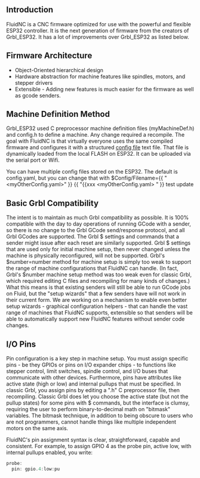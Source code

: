 ## Introduction

FluidNC is a CNC firmware optimized for use with the powerful and flexible ESP32 controller. It is the next generation of firmware from the creators of Grbl_ESP32. It has a lot of improvements over Grbl_ESP32 as listed below.

## Firmware Architecture

- Object-Oriented hierarchical design
- Hardware abstraction for machine features like spindles, motors, and stepper drivers
- Extensible - Adding new features is much easier for the firmware as well as gcode senders.

## Machine Definition Method

Grbl_ESP32 used C preprocessor machine definition files (myMachineDef.h) and config.h to define a machine. Any change required a recompile. The goal with FluidNC is that virtually everyone uses the same compiled firmware and configures it with a structured [config file](configuration.md) text file. That file is dynamically loaded from the local FLASH on ESP32. It can be uploaded via the serial port or Wifi.

You can have multiple config files stored on the ESP32. The default is config.yaml, but you can change that with $Config/Filename={{ "<myOtherConfig.yaml>" }}
{{ "{{xxx <myOtherConfig.yaml> " }}
test update

## Basic Grbl Compatibility
The intent is to maintain as much Grbl compatibility as possible. It is 100% compatible with the day to day operations of running GCode with a sender, so there is no change to the Grbl GCode send/response protocol, and all Grbl GCodes are supported. The Grbl $ settings and commands that a sender might issue after each reset are similarly supported. Grbl $ settings that are used only for initial machine setup, then never changed unless the machine is physically reconfigured, will not be supported. Grbl's $number=number method for machine setup is simply too weak to support the range of machine configurations that FluidNC can handle. (In fact, Grbl's $number machine setup method was too weak even for classic Grbl, which required editing C files and recompiling for many kinds of changes.) What this means is that existing senders will still be able to run GCode jobs on Fluid, but the "setup wizards" that a few senders have will not work in their current form. We are working on a mechanism to enable even better setup wizards - graphical configuration helpers - that can handle the vast range of machines that FluidNC supports, extensible so that senders will be able to automatically support new FluidNC features without sender code changes.

## I/O Pins

Pin configuration is a key step in machine setup. You must assign specific pins - be they GPIOs or pins on I/O expander chips - to functions like stepper control, limit switches, spindle control, and I/O buses that communicate with other devices. Furthermore, pins have attributes like active state (high or low) and internal pullups that must be specified. In classic Grbl, you assign pins by editing a ".h" C preprocessor file, then recompiling. Classic Grbl does let you choose the active state (but not the pullup states) for some pins with $ commands, but the interface is clumsy, requiring the user to perform binary-to-decimal math on "bitmask" variables. The bitmask technique, in addition to being obscure to users who are not programmers, cannot handle things like multiple independent motors on the same axis.

FluidNC's pin assignment syntax is clear, straightforward, capable and consistent. For example, to assign GPIO 4 as the probe pin, active low, with internal pullups enabled, you write:

```js
probe:
  pin: gpio.4:low:pu
```